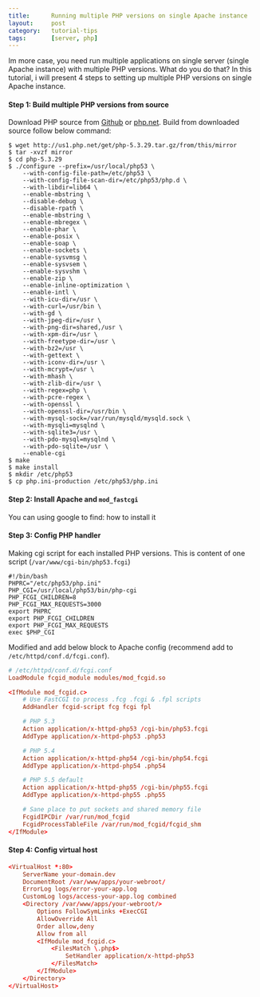 ```yaml
---
title:      Running multiple PHP versions on single Apache instance
layout:     post
category:   tutorial-tips
tags:       [server, php]
---
```


Im more case, you need run multiple applications on single server (single Apache instance) with multiple PHP versions.
What do you do that? In this tutorial, i will present 4 steps to setting up multiple PHP versions on single Apache instance.

<!--more-->

#### Step 1: Build multiple PHP versions from source
Download PHP source from [Github](https://github.com/php/php-src) or [php.net](http://php.net/downloads.php).
Build from downloaded source follow below command:

```shell
$ wget http://us1.php.net/get/php-5.3.29.tar.gz/from/this/mirror
$ tar -xvzf mirror
$ cd php-5.3.29
$ ./configure --prefix=/usr/local/php53 \
    --with-config-file-path=/etc/php53 \
    --with-config-file-scan-dir=/etc/php53/php.d \
    --with-libdir=lib64 \
    --enable-mbstring \
    --disable-debug \
    --disable-rpath \
    --enable-mbstring \
    --enable-mbregex \
    --enable-phar \
    --enable-posix \
    --enable-soap \
    --enable-sockets \
    --enable-sysvmsg \
    --enable-sysvsem \
    --enable-sysvshm \
    --enable-zip \
    --enable-inline-optimization \
    --enable-intl \
    --with-icu-dir=/usr \
    --with-curl=/usr/bin \
    --with-gd \
    --with-jpeg-dir=/usr \
    --with-png-dir=shared,/usr \
    --with-xpm-dir=/usr \
    --with-freetype-dir=/usr \
    --with-bz2=/usr \
    --with-gettext \
    --with-iconv-dir=/usr \
    --with-mcrypt=/usr \
    --with-mhash \
    --with-zlib-dir=/usr \
    --with-regex=php \
    --with-pcre-regex \
    --with-openssl \
    --with-openssl-dir=/usr/bin \
    --with-mysql-sock=/var/run/mysqld/mysqld.sock \
    --with-mysqli=mysqlnd \
    --with-sqlite3=/usr \
    --with-pdo-mysql=mysqlnd \
    --with-pdo-sqlite=/usr \
    --enable-cgi
$ make
$ make install
$ mkdir /etc/php53
$ cp php.ini-production /etc/php53/php.ini
```

#### Step 2: Install Apache and `mod_fastcgi`
You can using google to find: how to install it

#### Step 3: Config PHP handler
Making cgi script for each installed PHP versions. This is content of one script (`/var/www/cgi-bin/php53.fcgi`)

```shell
#!/bin/bash
PHPRC="/etc/php53/php.ini"
PHP_CGI=/usr/local/php53/bin/php-cgi
PHP_FCGI_CHILDREN=8
PHP_FCGI_MAX_REQUESTS=3000
export PHPRC
export PHP_FCGI_CHILDREN
export PHP_FCGI_MAX_REQUESTS
exec $PHP_CGI
```

Modified and add below block to Apache config (recommend add to `/etc/httpd/conf.d/fcgi.conf`).

```conf
# /etc/httpd/conf.d/fcgi.conf
LoadModule fcgid_module modules/mod_fcgid.so

<IfModule mod_fcgid.c>
    # Use FastCGI to process .fcg .fcgi & .fpl scripts
    AddHandler fcgid-script fcg fcgi fpl

    # PHP 5.3
    Action application/x-httpd-php53 /cgi-bin/php53.fcgi
    AddType application/x-httpd-php53 .php53

    # PHP 5.4
    Action application/x-httpd-php54 /cgi-bin/php54.fcgi
    AddType application/x-httpd-php54 .php54

    # PHP 5.5 default
    Action application/x-httpd-php55 /cgi-bin/php55.fcgi
    AddType application/x-httpd-php55 .php55

    # Sane place to put sockets and shared memory file
    FcgidIPCDir /var/run/mod_fcgid
    FcgidProcessTableFile /var/run/mod_fcgid/fcgid_shm
</IfModule>
```

#### Step 4: Config virtual host

```conf
<VirtualHost *:80>
    ServerName your-domain.dev
    DocumentRoot /var/www/apps/your-webroot/
    ErrorLog logs/error-your-app.log
    CustomLog logs/access-your-app.log combined
    <Directory /var/www/apps/your-webroot/>
        Options FollowSymLinks +ExecCGI
        AllowOverride All
        Order allow,deny
        Allow from all
        <IfModule mod_fcgid.c>
            <FilesMatch \.php$>
                SetHandler application/x-httpd-php53
            </FilesMatch>
        </IfModule>
    </Directory>
</VirtualHost>
```
